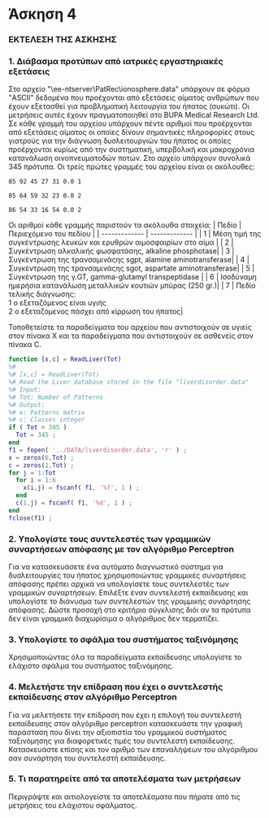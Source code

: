 # Άσκηση 4

### ΕΚΤΕΛΕΣΗ ΤΗΣ ΑΣΚΗΣΗΣ

### 1. Διάβασμα προτύπων από ιατρικές εργαστηριακές εξετάσεις
Στο αρχείο "\\ee-ntserver\PatRec\ionosphere.data" υπάρχουν σε φόρμα "ASCII" δεδομένα που προέχονται από εξετάσεις αίματος ανθρώπων που έχουν εξετασθεί για προβληματική λειτουργία του ήπατος (συκώτι). Οι μετρήσεις αυτές έχουν πραγματοποιηθεί στο BUPA Medical Research Ltd. Σε κάθε γραμμή του αρχείου υπάρχουν πέντε αριθμοί που προέρχονται από εξετάσεις αίματος οι οποίες δίνουν σημαντικές πληροφορίες στους γιατρούς για την διάγνωση δυσλειτουργιών του ήπατος οι οποίες προέρχονται κυρίως από την συστηματική, υπερβολική και μακροχρόνια κατανάλωση οινοπνευματοδών ποτών.
Στο αρχείο υπάρχουν συνολικά 345 πρότυπα.
Οι τρείς πρώτες γραμμές του αρχείου είναι οι ακόλουθες:

`
85 92 45 27 31 0.0 1
`

`
85 64 59 32 23 0.0 2
`

`
86 54 33 16 54 0.0 2
`

Οι αριθμοί κάθε γραμμής παριστούν τα ακόλουθα στοιχεία:
| Πεδίο         | Περιεχόμενο του πεδίου     |
| ------------- | ------------- |
| 1             | Μέση τιμή της συγκέντρωσης λευκών και ερυθρών αιμοσφαιρίων στο αίμα | 
| 2             | Συγκέντρωση αλκαλικής φωσφατάσης, alkaline phosphotase|
| 3             | Συγκέντρωση της τρανσαμινάςης sgpt, alamine aminotransferase| 
| 4             | Συγκέντρωση της τρανσαμινάςης sgot, aspartate aminotransferase| 
| 5             | Συγκέντρωση της γ.GT, gamma-glutamyl transpeptidase | 
| 6             | Ισοδύναμη ημερήσια κατανάλωση μεταλλικών κουτιών μπύρας (250 gr.)| 
| 7             | Πεδίο τελικής διάγνωσης: <br>1 ο εξεταζόμενος είναι υγιής <br>2 ο εξεταζόμενος πάσχει από κίρρωση του ήπατος| 


Τοποθετείστε τα παραδείγματα του αρχείου που αντιστοιχούν σε υγιείς στον πίνακα X και τα παραδείγματα που αντιστοιχούν σε ασθενείς στον πίνακα C.

```matlab
function [x,c] = ReadLiver(Tot)
%#
%# [x,c] = ReadLiver(Tot)
%# Read the Liver database stored in the file "liverdisorder.data"
%# Input:
%# Tot: Number of Patterns
%# Output:
%# x: Patterns matrix
%# c: Classes integer
if ( Tot > 345 )
  Tot = 345 ;
end
f1 = fopen( '../DATA/liverdisorder.data', 'r' ) ;
x = zeros(6,Tot) ;
c = zeros(1,Tot) ;
for j = 1:Tot
  for i = 1:6
    x(i,j) = fscanf( f1, '%f', 1 ) ;
  end
  c(1,j) = fscanf( f1, '%d', 1 ) ;
end
fclose(f1) ;
```


### 2. Υπολογίστε τους συντελεστές των γραμμικών συναρτήσεων απόφασης με τον αλγόριθμο Perceptron
Για να κατασκευάσετε ένα αυτόματο διαγνωστικό σύστημα για δυσλειτουργίες του ήπατος χρησιμοποιώντας γραμμικές συναρτήσεις απόφασης πρέπει αρχικά να υπολογίσετε τους συντελεστές των γραμμικών συναρτήσεων. Επιλέξτε έναν συντελεστή εκπαίδευσης και υπολογίστε το διάνυσμα των συντελεστών της γραμμικής συνάρτησης απόφασης. Δώστε προσοχή στο κριτήριο σύγκλισης διόι αν τα πρότυπα δεν είναι γραμμικά διαχωρίσιμα ο αλγόριθμος δεν τερματίζει.

### 3. Υπολογίστε το σφάλμα του συστήματος ταξινόμησης
Χρησιμοποιώντας όλα τα παραδείγματα εκπαίδευσης υπολογίστε το ελάχιστο σφάλμα του συστήματος ταξινόμησης.

### 4. Μελετήστε την επίδραση που έχει ο συντελεστής εκπαίδευσης στον αλγόριθμο Perceptron
Για να μελετήσετε την επίδραση που έχει η επιλογή του συντελεστή εκπαίδευσης στον αλγόριθμο perceptron κατασκευάστε την γραφική παράσταση που δίνει την αξιοπιστία του γραμμικού συστήματος ταξινόμησης για διαφορετικές τιμές του συντελεστή εκπαίδευσης. Κατασκευάστε επίσης και τον αριθμό των επαναλήψεων του αλγόριθμου σαν συνάρτηση του συντελεστή εκπαίδευσης.

### 5. Τι παρατηρείτε από τα αποτελέσματα των μετρήσεων
Περιγράψτε και αιτιολογείστε τα αποτελέσματα που πήρατε από τις μετρήσεις του ελάχιστου σφάλματος.


